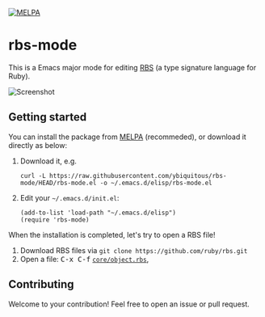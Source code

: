 [![MELPA](https://melpa.org/packages/rbs-mode-badge.svg)](https://melpa.org/#/rbs-mode)

# rbs-mode

This is a Emacs major mode for editing [RBS](https://github.com/ruby/rbs) (a type signature language for Ruby).

![Screenshot](screenshot.png)

## Getting started

You can install the package from [MELPA](https://melpa.org/#/getting-started) (recommeded), or download it directly as below:

1. Download it, e.g.

   ```shell
   curl -L https://raw.githubusercontent.com/ybiquitous/rbs-mode/HEAD/rbs-mode.el -o ~/.emacs.d/elisp/rbs-mode.el
   ```

2. Edit your `~/.emacs.d/init.el`:

    ```elisp
    (add-to-list 'load-path "~/.emacs.d/elisp")
    (require 'rbs-mode)
    ```

When the installation is completed, let's try to open a RBS file!

1. Download RBS files via `git clone https://github.com/ruby/rbs.git`
2. Open a file: <kbd>C-x C-f</kbd> [`core/object.rbs`](https://github.com/ruby/rbs/blob/42c4f166589e6ec60ea82824118ce2b6e9235fe8/core/object.rbs),

## Contributing

Welcome to your contribution! Feel free to open an issue or pull request.
